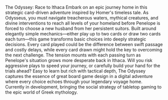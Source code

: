 The Odyssey: Race to Ithaca
Embark on an epic journey home in this strategic card-driven adventure inspired by Homer's timeless tale. As Odysseus, you must navigate treacherous waters, mythical creatures, and divine interventions to reach all levels of your homeland before Penelope is forced to choose a new husband from her persistent suitors.
Built around elegantly simple mechanics—either play up to two cards or draw two cards each turn—this game transforms basic choices into deeply strategic decisions. Every card played could be the difference between swift passage and costly delays, while every card drawn might hold the key to overcoming the next challenge.
The tension mounts with each passing turn as Penelope's situation grows more desperate back in Ithaca. Will you risk aggressive plays to speed your journey, or carefully build your hand for the trials ahead? Easy to learn but rich with tactical depth, The Odyssey captures the essence of great board game design in a digital adventure where every choice echoes through your legendary voyage home.
Currently in development, bringing the social strategy of tabletop gaming to the epic world of Greek mythology.
